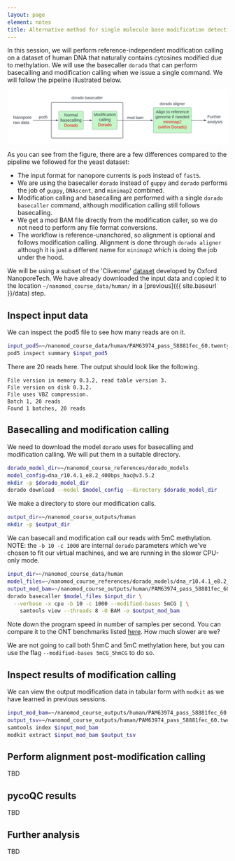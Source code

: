 ```yaml
---
layout: page
element: notes
title: Alternative method for single molecule base modification detection
---
```


In this session, we will perform reference-independent modification calling
on a dataset of human DNA that naturally contains cytosines modified due to methylation.
We will use the basecaller `dorado` that can perform basecalling and modification
calling when we issue a single command.
We will follow the pipeline illustrated below.

![Schematic of reference-unanchored pipeline](dorado_workflow.png)

As you can see from the figure, there are a few differences compared to the pipeline
we followed for the yeast dataset:
- The input format for nanopore currents is `pod5` instead of `fast5`.
- We are using the basecaller `dorado` instead of `guppy` and `dorado` performs the job
of `guppy`, `DNAscent`, and `minimap2` combined.
- Modification calling and basecalling are performed with a single `dorado basecaller` command,
although modification calling still follows basecalling.
- We get a mod BAM file directly from the modification caller,
so we do not need to perform any file format conversions.
- The workflow is reference-unanchored, so alignment is optional and follows modification calling.
Alignment is done through `dorado aligner` although it is just a different name for `minimap2`
which is doing the job under the hood.

We will be using a subset of the 'Cliveome' [dataset](https://labs.epi2me.io/cliveome_5mc_cfdna_celldna/)
developed by Oxford NanoporeTech.
We have already downloaded the input data and copied it to the location `~/nanomod_course_data/human/`
in a [previous]({{ site.baseurl }}/data) step.

## Inspect input data

We can inspect the pod5 file to see how many reads are on it.

```bash
input_pod5=~/nanomod_course_data/human/PAM63974_pass_58881fec_60.twenty_random_reads.pod5
pod5 inspect summary $input_pod5
```

There are 20 reads here. The output should look like the following.

```text
File version in memory 0.3.2, read table version 3.
File version on disk 0.3.2.
File uses VBZ compression.
Batch 1, 20 reads
Found 1 batches, 20 reads
```

## Basecalling and modification calling

We need to download the model `dorado` uses for basecalling and modification calling.
We will put them in a suitable directory.

```bash
dorado_model_dir=~/nanomod_course_references/dorado_models
model_config=dna_r10.4.1_e8.2_400bps_hac@v3.5.2
mkdir -p $dorado_model_dir
dorado download --model $model_config --directory $dorado_model_dir
```

We make a directory to store our modification calls.

```bash
output_dir=~/nanomod_course_outputs/human
mkdir -p $output_dir
```

We can basecall and modification call our reads with 5mC methylation.
NOTE: the `-b 10 -c 1000` are internal `dorado` parameters which we've chosen to fit
our virtual machines, and we are running in the slower CPU-only mode.

```bash
input_dir=~/nanomod_course_data/human
model_files=~/nanomod_course_references/dorado_models/dna_r10.4.1_e8.2_400bps_hac@v3.5.2
output_mod_bam=~/nanomod_course_outputs/human/PAM63974_pass_58881fec_60.twenty_random_reads.mod.bam
dorado basecaller $model_files $input_dir \
  --verbose -x cpu -b 10 -c 1000 --modified-bases 5mCG | \
    samtools view --threads 8 -O BAM -o $output_mod_bam
```

Note down the program speed in number of samples per second.
You can compare it to the ONT benchmarks listed [here](https://aws.amazon.com/blogs/hpc/benchmarking-the-oxford-nanopore-technologies-basecallers-on-aws/).
How much slower are we?

We are not going to call both 5hmC and 5mC methylation here, but you can use the flag
`--modified-bases 5mCG_5hmCG` to do so.

## Inspect results of modification calling

We can view the output modification data in tabular form with `modkit` as we have
learned in previous sessions.

```bash
input_mod_bam=~/nanomod_course_outputs/human/PAM63974_pass_58881fec_60.twenty_random_reads.mod.bam
output_tsv=~/nanomod_course_outputs/human/PAM63974_pass_58881fec_60.twenty_random_reads.mod.bam.tsv
samtools index $input_mod_bam
modkit extract $input_mod_bam $output_tsv
```

## Perform alignment post-modification calling

TBD

## pycoQC results

TBD

## Further analysis

TBD